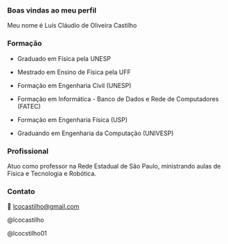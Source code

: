 ### Boas vindas ao meu perfil

Meu nome é Luís Cláudio de Oliveira Castilho

### Formação

- Graduado em Física pela UNESP

- Mestrado em Ensino de Física pela UFF

- Formação em Engenharia Civil (UNESP)

- Formação em Informática - Banco de Dados e Rede de Computadores (FATEC)

- Formação em Engenharia Física (USP)

- Graduando em Engenharia da Computação (UNIVESP)

### Profissional

Atuo como professor na Rede Estadual de São Paulo, ministrando aulas de Física e Tecnologia e Robótica.

### Contato

📧 lcocastilho@gmail.com

@lcocastilho

@lcocstilho01



